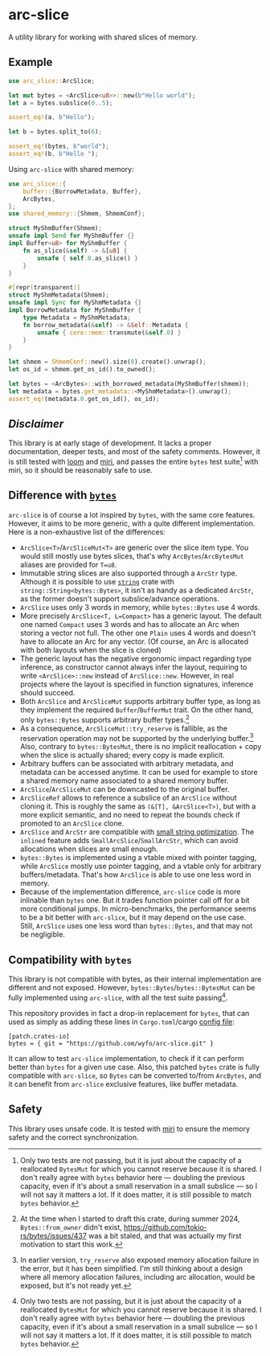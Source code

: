 # arc-slice

A utility library for working with shared slices of memory.

## Example

```rust
use arc_slice::ArcSlice;

let mut bytes = <ArcSlice<u8>>::new(b"Hello world");
let a = bytes.subslice(0..5);

assert_eq!(a, b"Hello");

let b = bytes.split_to(6);

assert_eq!(bytes, b"world");
assert_eq!(b, b"Hello ");
```

Using `arc-slice` with shared memory:
```rust
use arc_slice::{
    buffer::{BorrowMetadata, Buffer},
    ArcBytes,
};
use shared_memory::{Shmem, ShmemConf};

struct MyShmBuffer(Shmem);
unsafe impl Send for MyShmBuffer {}
impl Buffer<u8> for MyShmBuffer {
    fn as_slice(&self) -> &[u8] {
        unsafe { self.0.as_slice() }
    }
}

#[repr(transparent)]
struct MyShmMetadata(Shmem);
unsafe impl Sync for MyShmMetadata {}
impl BorrowMetadata for MyShmBuffer {
    type Metadata = MyShmMetadata;
    fn borrow_metadata(&self) -> &Self::Metadata {
        unsafe { core::mem::transmute(&self.0) }
    }
}

let shmem = ShmemConf::new().size(8).create().unwrap();
let os_id = shmem.get_os_id().to_owned();

let bytes = <ArcBytes>::with_borrowed_metadata(MyShmBuffer(shmem));
let metadata = bytes.get_metadata::<MyShmMetadata>().unwrap();
assert_eq!(metadata.0.get_os_id(), os_id);
```

## *Disclaimer*

This library is at early stage of development. It lacks a proper documentation, deeper tests, and most of the safety comments. However, it is still tested with [loom](https://crates.io/crates/loom) and [miri](https://github.com/rust-lang/miri), and passes the entire `bytes` test suite[^1] with miri, so it should be reasonably safe to use.

## Difference with [`bytes`](https://crates.io/crates/bytes)

`arc-slice` is of course a lot inspired by `bytes`, with the same core features. However, it aims to be more generic, with a quite different implementation. Here is a non-exhaustive list of the differences:

- `ArcSlice<T>`/`ArcSliceMut<T>` are generic over the slice item type. You would still mostly use bytes slices, that's why `ArcBytes`/`ArcBytesMut` aliases are provided for `T=u8`.
- Immutable string slices are also supported through a `ArcStr` type. Although it is possible to use [`string`](https://crates.io/crates/string) crate with `string::String<bytes::Bytes>`, it isn't as handy as a dedicated `ArcStr`, as the former doesn't support subslice/advance operations.
- `ArcSlice` uses only 3 words in memory, while `bytes::Bytes` use 4 words.
- More precisely `ArcSlice<T, L=Compact>` has a generic layout. The default one named `Compact` uses 3 words and has to allocate an Arc when storing a vector not full. The other one `Plain` uses 4 words and doesn't have to allocate an Arc for any vector. (Of course, an Arc is allocated with both layouts when the slice is cloned)
- The generic layout has the negative ergonomic impact regarding type inference, as constructor cannot always infer the layout, requiring to write `<ArcSlice>::new` instead of `ArcSlice::new`. However, in real projects where the layout is specified in function signatures, inference should succeed.
- Both `ArcSlice` and `ArcSliceMut` supports arbitrary buffer type, as long as they implement the required `Buffer`/`BufferMut` trait. On the other hand, only `bytes::Bytes` supports arbitrary buffer types.[^2]
- As a consequence, `ArcSliceMut::try_reserve` is fallible, as the reservation operation may not be supported by the underlying buffer.[^3] Also, contrary to `bytes::BytesMut`, there is no implicit reallocation + copy when the slice is actually shared; every copy is made explicit.
- Arbitrary buffers can be associated with arbitrary metadata, and metadata can be accessed anytime. It can be used for example to store a shared memory name associated to a shared memory buffer.
- `ArcSlice`/`ArcSliceMut` can be downcasted to the original buffer.
- `ArcSliceRef` allows to reference a subslice of an `ArcSlice` without cloning it. This is roughly the same as `(&[T], &ArcSlice<T>)`, but with a more explicit semantic, and no need to repeat the bounds check if promoted to an `ArcSlice` clone.
- `ArcSlice` and `ArcStr` are compatible with [small string optimization](https://cppdepend.com/blog/understanding-small-string-optimization-sso-in-stdstring/). The `inlined` feature adds `SmallArcSlice`/`SmallArcStr`, which can avoid allocations when slices are small enough.
- `bytes::Bytes` is implemented using a vtable mixed with pointer tagging, while `ArcSlice` mostly use pointer tagging, and a vtable only for arbitrary buffers/metadata. That's how `ArcSlice` is able to use one less word in memory.
- Because of the implementation difference, `arc-slice` code is more inlinable than `bytes` one. But it trades function pointer call off for a bit  more conditional jumps. In micro-benchmarks, the performance seems to be a bit better with `arc-slice`, but it may depend on the use case. Still, `ArcSlice` uses one less word than `bytes::Bytes`, and that may not be negligible.   

## Compatibility with `bytes`

This library is not compatible with bytes, as their internal implementation are different and not exposed. However, `bytes::Bytes`/`bytes::BytesMut` can be fully implemented using `arc-slice`, with all the test suite passing[^1].

This repository provides in fact a drop-in replacement for `bytes`, that can used as simply as adding these lines in `Cargo.toml`/cargo [config file](https://doc.rust-lang.org/cargo/reference/config.html):
```
[patch.crates-io]
bytes = { git = "https://github.com/wyfo/arc-slice.git" }
```

It can allow to test `arc-slice` implementation, to check if it can perform better than `bytes` for a given use case. Also, this patched `bytes` crate is fully compatible with `arc-slice`, so `Bytes` can be converted to/from `ArcBytes`, and it can benefit from `arc-slice` exclusive features, like buffer metadata.

## Safety

This library uses unsafe code. It is tested with [miri](https://github.com/rust-lang/miri) to ensure the memory safety and the correct synchronization.


[^1]: Only two tests are not passing, but it is just about the capacity of a reallocated `BytesMut` for which you cannot reserve because it is shared. I don't really agree with `bytes` behavior here — doubling the previous capacity, even if it's about a small reservation in a small subslice — so I will not say it matters a lot. If it does matter, it is still possible to match `bytes` behavior. 

[^2]: At the time when I started to draft this crate, during summer 2024, `Bytes::from_owner` didn't exist, https://github.com/tokio-rs/bytes/issues/437 was a bit staled, and that was actually my first motivation to start this work.

[^3]: In earlier version, `try_reserve` also exposed memory allocation failure in the error, but it has been simplified. I'm still thinking about a design where all memory allocation failures, including arc allocation, would be exposed, but it's not ready yet.